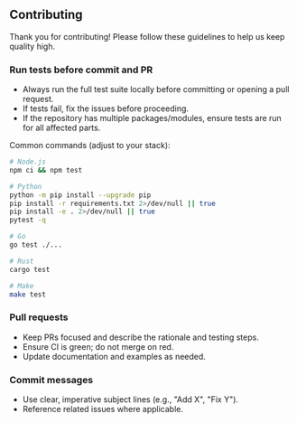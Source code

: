 ## Contributing

Thank you for contributing! Please follow these guidelines to help us keep quality high.

### Run tests before commit and PR
- Always run the full test suite locally before committing or opening a pull request.
- If tests fail, fix the issues before proceeding.
- If the repository has multiple packages/modules, ensure tests are run for all affected parts.

Common commands (adjust to your stack):

```bash
# Node.js
npm ci && npm test

# Python
python -m pip install --upgrade pip
pip install -r requirements.txt 2>/dev/null || true
pip install -e . 2>/dev/null || true
pytest -q

# Go
go test ./...

# Rust
cargo test

# Make
make test
```

### Pull requests
- Keep PRs focused and describe the rationale and testing steps.
- Ensure CI is green; do not merge on red.
- Update documentation and examples as needed.

### Commit messages
- Use clear, imperative subject lines (e.g., "Add X", "Fix Y").
- Reference related issues where applicable.